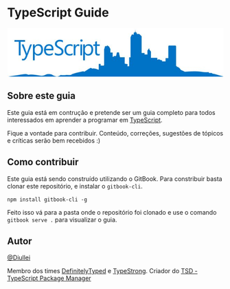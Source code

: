 
# TypeScript Guide

![](ts-guide-logo.jpg)

## Sobre este guia

Este guia está em contrução e pretende ser um guia completo para todos interessados em aprender a programar em [TypeScript](http://www.typescriptlang.org/).

Fique a vontade para contribuir. Conteúdo, correções, sugestões de tópicos e críticas serão bem recebidos :)

## Como contribuir

Este guia está sendo construído utilizando o GitBook. Para constribuir basta clonar este repositório, e instalar o `gitbook-cli`.

```shell
npm install gitbook-cli -g
```

Feito isso vá para a pasta onde o repositório foi clonado e use o comando `gitbook serve .` para visualizar o guia.

## Autor

[@Diullei](https://github.com/Diullei)

Membro dos times [DefinitelyTyped](https://github.com/DefinitelyTyped) e [TypeStrong](https://github.com/typestrong). Criador do [TSD - TypeScript Package Manager](https://github.com/DefinitelyTyped/tsd)
